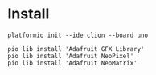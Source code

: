 # Install

    platformio init --ide clion --board uno

    pio lib install 'Adafruit GFX Library'
    pio lib install 'Adafruit NeoPixel'
    pio lib install 'Adafruit NeoMatrix'
